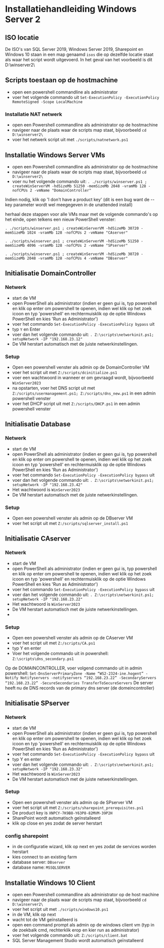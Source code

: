 # Installatiehandleiding Windows Server 2

## ISO locatie

De ISO's van SQL Server 2019, Windows Server 2019, Sharepoint en Windows 10 staan in een map genaamd `isos` die op dezelfde locatie staat als waar het script wordt uitgevoerd. In het geval van het voorbeeld is dit D:\winserver2\

## Scripts toestaan op de hostmachine

- open een powershell commandline als administrator
- voer het volgende commando uit `Set-ExecutionPolicy -ExecutionPolicy RemoteSigned -Scope LocalMachine`

### Installatie NAT netwerk

- open een Powershell commandline als administrator op de hostmachine
- navigeer naar de plaats waar de scripts map staat, bijvoorbeeld `cd D:\winserver2\`
- voer het netwerk script uit met `./scripts/natnetwork.ps1`

## Installatie Windows Server VMs

- open een Powershell commandline als administrator op de hostmachine
- navigeer naar de plaats waar de scripts map staat, bijvoorbeeld `cd D:\winserver2\`
- voer nu het volgende commando uit: `. ./scripts/winserver.ps1 ; createWinServerVM -hdSizeMb 51250 -memSizeMb 2048 -vramMb 128 -nofCPUs 2 -vmName "DomainController"`

Indien nodig, klik op 'I don't have a product key' (dit is een bug want de --key parameter wordt wel meegegeven in de unattended install)

herhaal deze stappen voor alle VMs maar met de volgende commando's op het einde, open telkens een nieuw PowerShell venster:

`. ./scripts/winserver.ps1 ; createWinServerVM -hdSizeMb 30720 -memSizeMb 1024 -vramMb 128 -nofCPUs 2 -vmName "CAserver"`

`. ./scripts/winserver.ps1 ; createWinServerVM -hdSizeMb 51250 -memSizeMb 4096 -vramMb 128 -nofCPUs 2 -vmName "SPserver"`

`. ./scripts/winserver.ps1 ; createWinServerVM -hdSizeMb 30720 -memSizeMb 2048 -vramMb 128 -nofCPUs 4 -vmName "DBserver"`


## Initialisatie DomainController

### Netwerk

- start de VM
- open PowerShell als administrator (indien er geen gui is, typ powershell en klik op enter om powershell te openen, indien wel klik op het zoek icoon en typ 'powershell' en rechtermuisklik op de optie Windows PowerShell en kies 'Run as Administrator')
- voer het commando `Set-ExecutionPolicy -ExecutionPolicy bypass` uit
- typ `Y` en Enter
- voer dan het volgende commando uit: `. Z:\scripts\networkinit.ps1; setupNetwork -IP "192.168.23.12"`
- De VM herstart automatisch met de juiste netwerkinstellingen.

### Setup 

- Open een powershell venster als admin op de DomainController VM
- voer het script uit met `Z:/scripts/dcinitialize.ps1`
- voer een wachtwoord in wanneer er om gevraagd wordt, bijvoorbeeld `WinServer2023`
- na opstarten, voer het DNS script uit met `Z:/scripts/usermanagement.ps1; Z:/scripts/dns_new.ps1` in een admin powershell venster
- voer het DHCP script uit met `Z:/scripts/DHCP.ps1` in een admin powershell venster

## Initialisatie Database

### Netwerk

- start de VM
- open PowerShell als administrator (indien er geen gui is, typ powershell en klik op enter om powershell te openen, indien wel klik op het zoek icoon en typ 'powershell' en rechtermuisklik op de optie Windows PowerShell en kies 'Run as Administrator')
- voer het commando `Set-ExecutionPolicy -ExecutionPolicy bypass` uit
- voer dan het volgende commando uit: `. Z:\scripts\networkinit.ps1; setupNetwork -IP "192.168.23.42"`
- Het wachtwoord is `WinServer2023`
- De VM herstart automatisch met de juiste netwerkinstellingen.

### Setup 

- Open een powershell venster als admin op de DBserver VM
- voer het script uit met `Z:/scripts/sqlserver_install.ps1`

## Initialisatie CAserver

### Netwerk

- start de VM
- open PowerShell als administrator (indien er geen gui is, typ powershell en klik op enter om powershell te openen, indien wel klik op het zoek icoon en typ 'powershell' en rechtermuisklik op de optie Windows PowerShell en kies 'Run as Administrator')
- voer het commando `Set-ExecutionPolicy -ExecutionPolicy bypass` uit
- voer dan het volgende commando uit: `. Z:\scripts\networkinit.ps1; setupNetwork -IP "192.168.23.22"`
- Het wachtwoord is `WinServer2023`
- De VM herstart automatisch met de juiste netwerkinstellingen.
- 
### Setup 

- Open een powershell venster als admin op de CAserver VM
- voer het script uit met `Z:/scripts/CA.ps1`
- typ Y en enter
- Voer het volgende commando uit in powershell: `Z:\scripts\dns_secondary.ps1`

Op de DOMAINCONTROLLER, voer volgend commando uit in admin powershell:
`Set-DnsServerPrimaryZone -Name “WS2-2324-ine.hogent” -Notify Notifyservers -notifyservers “192.168.23.22” -SecondaryServers “192.168.23.22” -SecureSecondaries TransferToSecureServers`
De server heeft nu de DNS records van de primary dns server (de domeincontroller)


## Initialisatie SPserver

### Netwerk

- start de VM
- open PowerShell als administrator (indien er geen gui is, typ powershell en klik op enter om powershell te openen, indien wel klik op het zoek icoon en typ 'powershell' en rechtermuisklik op de optie Windows PowerShell en kies 'Run as Administrator')
- voer het commando `Set-ExecutionPolicy -ExecutionPolicy bypass` uit
- typ Y en enter
- voer dan het volgende commando uit: `. Z:\scripts\networkinit.ps1; setupNetwork -IP "192.168.23.32"`
- Het wachtwoord is `WinServer2023`
- De VM herstart automatisch met de juiste netwerkinstellingen.

### Setup 

- Open een powershell venster als admin op de SPserver VM
- voer het script uit met `Z:/scripts/sharepoint_prerequisites.ps1`
- De product key is `XNPCY-7K9B8-Y63P8-82MVM-39P2H`
- SharePoint wordt automatisch geïnstalleerd
- klik op close en yes zodat de server herstart

### config sharepoint

- in de configuratie wizard, klik op next en yes zodat de services worden herstart
- kies connect to an existing farm
- database server: `DBserver`
- database name: `MSSQLSERVER`


## Installatie Windows 10 Client

- open een Powershell commandline als administrator op de host machine
- navigeer naar de plaats waar de scripts map staat, bijvoorbeeld `cd D:\winserver2\`
- voer het script uit met `./scripts/windows10.ps1`
- in de VM, klik op next
- wacht tot de VM geïnstalleerd is
- open een command prompt als admin op de windows client vm (typ in de zoekbalk cmd, rechterklik erop en kier run as administrator)
- voer het volgende commando uit: `Z:/scripts/client.bat`
- SQL Server Management Studio wordt automatisch geïnstalleerd
 